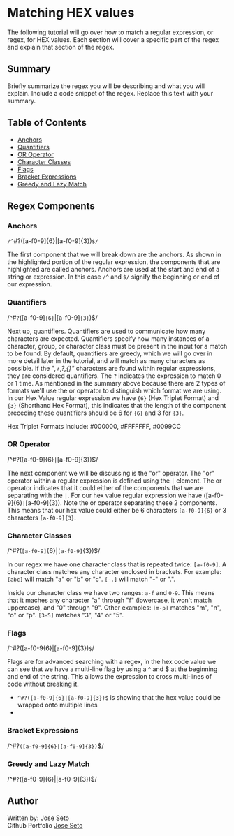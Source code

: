 # Matching HEX values

The following tutorial will go over how to match a regular expression, or regex, for HEX values. Each section will cover a specific part of the regex and explain that section of the regex.

## Summary

Briefly summarize the regex you will be describing and what you will explain. Include a code snippet of the regex. Replace this text with your summary.

## Table of Contents

- [Anchors](#anchors)
- [Quantifiers](#quantifiers)
- [OR Operator](#or-operator)
- [Character Classes](#character-classes)
- [Flags](#flags)
- [Bracket Expressions](#bracket-expressions)
- [Greedy and Lazy Match](#greedy-and-lazy-match)
## Regex Components

### Anchors

`/^`#?([a-f0-9]{6}|[a-f0-9]{3})`$/`

The first component that we will break down are the anchors. As shown in the highlighted portion of the regular expression, the components that are highlighted are called anchors. Anchors are used at the start and end of a string or expression. In this case `/^` and `$/` signify the beginning or end of our expression.

### Quantifiers

/^#`?`([a-f0-9]`{6}`|[a-f0-9]`{3}`)$/

Next up, quantifiers. Quantifiers are used to communicate how many characters are expected. Quantifiers specify how many instances of a character, group, or character class must be present in the input for a match to be found. By default, quantifiers are greedy, which we will go over in more detail later in the tutorial, and will match as many characters as possible. If the "*,+,?,{}"* characters are found within regular expressions, they are considered quantifiers. The `?` indicates the expression to match 0 or 1 time. As mentioned in the summary above because there are 2 types of formats we'll use the or operator to distinguish which format we are using. In our Hex Value regular expression we have `{6}` (Hex Triplet Format) and `{3}` (Shorthand Hex Format), this indicates that the length of the component preceding these quantifiers should be 6 for `{6}` and 3 for `{3}`. 

Hex Triplet Formats Include:
#000000, #FFFFFFF, #0099CC

### OR Operator

/^#?([a-f0-9]{6}`|`[a-f0-9]{3})$/

The next component we will be discussing is the "or" operator. The "or" operator within a regular expression is defined using the `|` element. The or operator indicates that it could either of the components that we are separating with the `|`. For our hex value regular expression we have ([a-f0-9]{6}`|`[a-f0-9]{3}). Note the or operator separating these 2 components. This means that our hex value could either be 6 characters `[a-f0-9]{6}` or 3 characters `[a-f0-9]{3}`.

### Character Classes

/^#?(`[a-f0-9]`{6}|`[a-f0-9]`{3})$/

In our regex we have one character class that is repeated twice: `[a-f0-9]`. A character class matches any character enclosed in brackets. For example: `[abc]` will match "a" or "b" or "c". `[-.]` will match "-" or ".". 

Inside our character class we have two ranges: `a-f` and `0-9`. This means that it maches any character "a" through "f" (lowercase, it won't match uppercase), and "0" through "9".  Other examples: `[m-p]` matches "m", "n", "o" or "p". `[3-5]` matches "3", "4" or "5".

### Flags

/`^`#?([a-f0-9{6}|[a-f0-9]{3})`$`/

Flags are for advanced searching with a regex, in the hex code value we can see that we have a multi-line flag by using a ^ and $ at the beginning and end of the string. This allows the expression to cross multi-lines of code without breaking it.

  - `^#?([a-f0-9]{6}|[a-f0-9]{3})$` is showing that the hex value could be wrapped onto multiple lines
  - 

### Bracket Expressions
/^#?`([a-f0-9]{6}|[a-f0-9]{3})`$/

### Greedy and Lazy Match
/^#`?`([a-f0-9]{6}|[a-f0-9]{3})$/

## Author

Written by: Jose Seto\
Github Portfolio [Jose Seto](https://github.com/JoseSeto)
